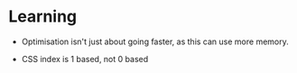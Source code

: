# Learning

- Optimisation isn't just about going faster, as this can use more memory.

- CSS index is 1 based, not 0 based
